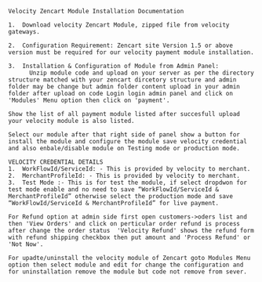     Velocity Zencart Module Installation Documentation 

    1.	Download velocity Zencart Module, zipped file from velocity gateways.

    2.	Configuration Requirement: Zencart site Version 1.5 or above version must be required for our velocity payment module installation.

    3.	Installation & Configuration of Module from Admin Panel:
          Unzip module code and upload on your server as per the directory structure matched with your zencart dircetory structure and admin folder may be change but admin folder content upload in your admin folder after upload on code Login login admin panel and click on 'Modules' Menu option then click on 'payment'.

    Show the list of all payment module listed after succesfull upload your velocity module is also listed.

    Select our module after that right side of panel show a button for install the module and configure the module save velocity credential and also enbale/disable module on Testing mode or production mode.

    VELOCITY CREDENTIAL DETAILS
    1.	WorkFlowId/ServiceId: - This is provided by velocity to merchant.
    2.	MerchantProfileId: - This is provided by velocity to merchant.
    3.	Test Mode :- This is for test the module, if select dropdwon for test mode enable and no need to save “WorkFlowId/ServiceId & MerchantProfileId” otherwise select the production mode and save “WorkFlowId/ServiceId & MerchantProfileId” for live payment.

    For Refund option at admin side first open customers->oders list and then 'View Orders' and click on perticular order refund is process after change the order status  'Velocity Refund' shows the refund form with refund shipping checkbox then put amount and 'Process Refund' or 'Not Now'.

    For upadte/uninstall the velocity module of Zencart goto Modules Menu option then select module and edit for change the configuration and for uninstallation remove the module but code not remove from sever.